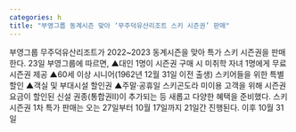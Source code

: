 ```yaml
---
categories: h
title: "부영그룹 동계시즌 맞아 ‘무주덕유산리조트 스키 시즌권’ 판매"
---
```

부영그룹 무주덕유산리조트가 2022~2023 동계시즌을 맞아 특가 스키 시즌권을 판매한다. 23일 부영그룹에 따르면, ▲대인 1명이 시즌권 구매 시 미취학 자녀 1명에게 무료 시즌권 제공 ▲60세 이상 시니어(1962년 12월 31일 이전 출생) 스키어들을 위한 특별 할인 ▲객실 및 부대시설 할인권 ▲주말‧공휴일 스키곤도라 미이용 고객을 위해 시즌권 요금이 할인된 신설 권종(통합권Ⅱ)이 추가되는 등 새롭고 다양한 혜택을 준비했다. 스키 시즌권 1차 특가 판매는 오는 27일부터 10월 17일까지 21일간 진행된다. 이후 10월 31일